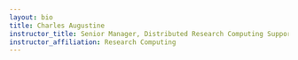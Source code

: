 ```yaml
---
layout: bio
title: Charles Augustine
instructor_title: Senior Manager, Distributed Research Computing Support
instructor_affiliation: Research Computing
---
```

